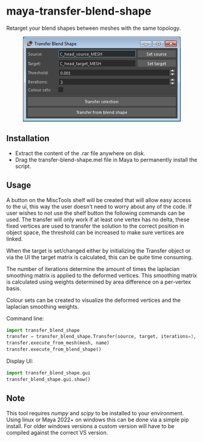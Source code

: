 # maya-transfer-blend-shape
Retarget your blend shapes between meshes with the same topology.

<p align="center"><img src="docs/_images/transfer-blend-shape-ui.png?raw=true"></p>

## Installation
* Extract the content of the .rar file anywhere on disk.
* Drag the transfer-blend-shape.mel file in Maya to permanently install the script.

## Usage
A button on the MiscTools shelf will be created that will allow easy access to 
the ui, this way the user doesn't need to worry about any of the code. If user 
wishes to not use the shelf button the following commands can be used. The 
transfer will only work if at least one vertex has no delta, these fixed 
vertices are used to transfer the solution to the correct position in object 
space, the threshold can be increased to make sure vertices are linked.

When the target is set/changed either by initializing the Transfer object or
via the UI the target matrix is calculated, this can be quite time consuming.

The number of iterations determine the amount of times the laplacian smoothing
matrix is applied to the deformed vertices. This smoothing matrix is
calculated using weights determined by area difference on a per-vertex basis.

Colour sets can be created to visualize the deformed vertices and the 
laplacian smoothing weights.

Command line:
```python
import transfer_blend_shape
transfer = transfer_blend_shape.Transfer(source, target, iterations=3, threshold=0.001)
transfer.execute_from_mesh(mesh, name)
transfer.execute_from_blend_shape()
```

Display UI:
```python
import transfer_blend_shape.gui
transfer_blend_shape.gui.show()
```

## Note
This tool requires *numpy* and *scipy* to be installed to your environment. 
Using linux or Maya 2022+ on windows this can be done via a simple pip 
install. For older windows versions a custom version will have to be compiled 
against the correct VS version. 
